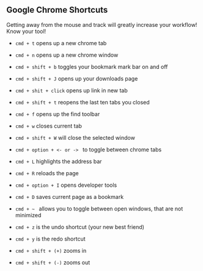 ## Google Chrome Shortcuts

Getting away from the mouse and track will greatly increase your workflow!  Know your tool!

*  `cmd + t` opens up a new chrome tab
*  `cmd + n` opens up a new chrome window
*  `cmd + shift + b`  toggles your bookmark mark bar on and off
*  `cmd + shift + J`  opens up your downloads page
*  `cmd + shit + click` opens up link in new tab  
*  `cmd + shift + t`  reopens the last ten tabs you closed
*  `cmd + f`  opens up the find toolbar
*  `cmd + w` closes current tab
*  `cmd + shift + W`  will close the selected window
*  `cmd + option + <- or -> ` to toggle between chrome tabs
*  `cmd + L` highlights the address bar
*  `cmd + R` reloads the page
*  `cmd + option + I` opens developer tools
*  `cmd + D`  saves current page as a bookmark

* `cmd + ~ ` allows you to toggle between open windows, that are not minimized
* `cmd + z`  is the undo shortcut (your new best friend)
* `cmd + y`  is the redo shortcut
* `cmd + shift + (+)` zooms in
* `cmd + shift + (-)` zooms out
